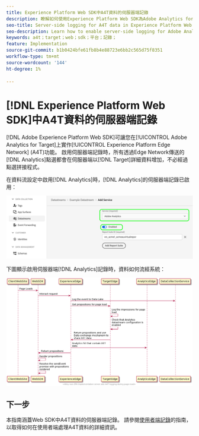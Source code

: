```yaml
---
title: Experience Platform Web SDK中A4T資料的伺服器端記錄
description: 瞭解如何使用Experience Platform Web SDK為Adobe Analytics for Target (A4T)啟用伺服器端記錄。
seo-title: Server-side logging for A4T data in Experience Platform Web SDK
seo-description: Learn how to enable server-side logging for Adobe Analytics for Target (A4T) using the Experience Platform Web SDK.
keywords: a4t；target；web；sdk；平台；記錄；
feature: Implementation
source-git-commit: b1b0424bfe61fb8b4e88723e6bb2c565d75f8351
workflow-type: tm+mt
source-wordcount: '144'
ht-degree: 1%

---
```


# [!DNL Experience Platform Web SDK]中A4T資料的伺服器端記錄

[!DNL Adobe Experience Platform Web SDK]可讓您在[!UICONTROL Adobe Analytics for Target]上實作[!UICONTROL Experience Platform Edge Network] (A4T)功能。 啟用伺服器端記錄時，所有透過Edge Network傳送的[!DNL Analytics]點選都會在伺服器端以[!DNL Target]詳細資料增加，不必經過點選拼接程式。

在資料流設定中啟用[!DNL Analytics]時，[!DNL Analytics]的伺服器端記錄已啟用：

![已啟用Analytics資料流設定](/help/dev/implement/a4t/assets/enable-analytics-datastream.png)

下圖顯示啟用伺服器端[!DNL Analytics]記錄時，資料如何流經系統：

![伺服器端記錄流程](/help/dev/implement/a4t/assets/analytics-server-side-logging.png)

## 下一步

本指南涵蓋Web SDK中A4T資料的伺服器端記錄。 請參閱[使用者端記錄](/help/dev/implement/a4t/client-side-logging.md)的指南，以取得如何在使用者端處理A4T資料的詳細資訊。